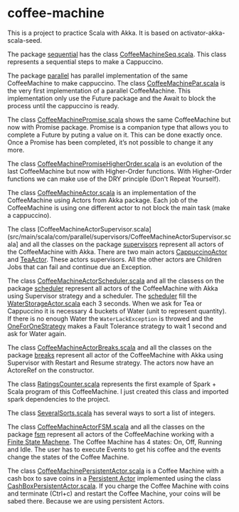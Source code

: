 # coffee-machine

This is a project to practice Scala with Akka. It is based on activator-akka-scala-seed.

The package [sequential](src/main/scala/com/sequential/) has the class [CoffeeMachineSeq.scala](src/main/scala/com/sequential/CoffeeMachineSeq.scala). This class represents a sequential steps to make a Cappuccino.

The package [parallel](src/main/scala/com/parallel/) has parallel implementation of the same CoffeeMachine to make cappuccino. The class [CoffeeMachinePar.scala](src/main/scala/com/parallel/CoffeeMachinePar.scala) is the very first implementation of a parallel CoffeeMachine. This implementation only use the Future package and the Await to block the process until the cappuccino is ready.

The class [CoffeeMachinePromise.scala](src/main/scala/com/parallel/CoffeeMachinePromise.scala) shows the same CoffeeMachine but now with Promise package. Promise is a companion type that allows you to complete a Future by puting a value on it. This can be done exactly once. Once a Promise has been completed, it’s not possible to change it any more.

The class [CoffeeMachinePromiseHigherOrder.scala](src/main/scala/com/parallel/CoffeeMachinePromiseHigherOrder.scala) is an evolution of the last CoffeeMachine but now with Higher-Order functions. With Higher-Order functions we can make use of the DRY principle (Don't Repeat Yourself).

The class [CoffeeMachineActor.scala](src/main/scala/com/parallel/CoffeeMachineActor.scala) is an implementation of the CoffeeMachine using Actors from Akka package. Each job of the CoffeeMachine is using one different actor to not block the main task (make a cappuccino).


The class [CoffeeMachineActorSupervisor.scala](src/main/scala/com/parallel/supervisors/CoffeeMachineActorSupervisor.scala] and all the classes on the package [supervisors](src/main/scala/com/parallel/supervisors/) represent all actors of the CoffeeMachine with Akka. There are two main actors [CappuccinoActor](src/main/scala/com/parallel/supervisors/CappuccinoActor.scala) and [TeaActor](src/main/scala/com/parallel/supervisors/TeaActor.scala). These actors supervisors. All the other actors are Children Jobs that can fail and continue due an Exception.

The class [CoffeeMachineActorScheduler.scala](src/main/scala/com/parallel/scheduler/CoffeeMachineActorScheduler.scala) and all the classess on the package [scheduler](src/main/scala/com/parallel/scheduler/) represent all actors of the CoffeeMachine with Akka using Supervisor strategy and a scheduler. The [scheduler](http://doc.akka.io/docs/akka/current/scala/scheduler.html) fill the [WaterStorageActor.scala](src/main/scala/com/parallel/scheduler/WaterStorageActor.scala) each 3 seconds. When we ask for Tea or Cappuccino it is necessary 4 buckets of Water (unit to represent quantity). If there is no enough Water the `WaterLackException` is throwed and the [OneForOneStrategy](http://doc.akka.io/docs/akka/current/scala/fault-tolerance.html) makes a Fault Tolerance strategy to wait 1 second and ask for Water again.


The class [CoffeeMachineActorBreaks.scala](src/main/scala/com/parallel/breaks/CoffeeMachineActorBreaks.scala) and all the classes on the package [breaks](src/main/scala/com/parallel/breaks/) represent all actor of the CoffeeMachine with Akka using Supervisor with Restart and Resume strategy. The actors now have an ActoreRef on the constructor.


The class [RatingsCounter.scala](src/main/scala/com/spark/counter/RatingsCounter.scala) represents the first example of Spark + Scala program of this CoffeeMachine. I just created this class and imported spark dependencies to the project.

The class [SeveralSorts.scala](src/main/scala/com/spark/sort/SeveralSorts.scala) has several ways to sort a list of integers.


The class [CoffeeMachineActorFSM.scala](src/main/scala/com/parallel/fsm/CoffeeMachineActorFSM.scala) and all the classes on the package [fsm](src/main/scala/com/parallel/fsm/) represent all actors of the CoffeeMachine working with a [Finite State Machene](http://doc.akka.io/docs/akka/snapshot/scala/fsm.html). The Coffee Machine has 4 states: On, Off, Running and Idle. The user has to execute Events to get his coffee and the events change the states of the Coffee Machine.


The class [CoffeeMachinePersistentActor.scala](src/main/scala/com/parallel/persistent/CoffeeMachinePersistentActor.scala) is a Coffee Machine with a cash box to save coins in a [Persistent Actor](http://doc.akka.io/docs/akka/snapshot/scala/persistence.html) implemented using the class [CashBoxPersistentActor.scala](src/main/scala/com/parallel/persistent/CashBoxPersistentActor.scala). If you charge the Coffee Machine with coins and terminate (Ctrl+c) and restart the Coffee Machine, your coins will be sabed there. Because we are using persistent Actors.



